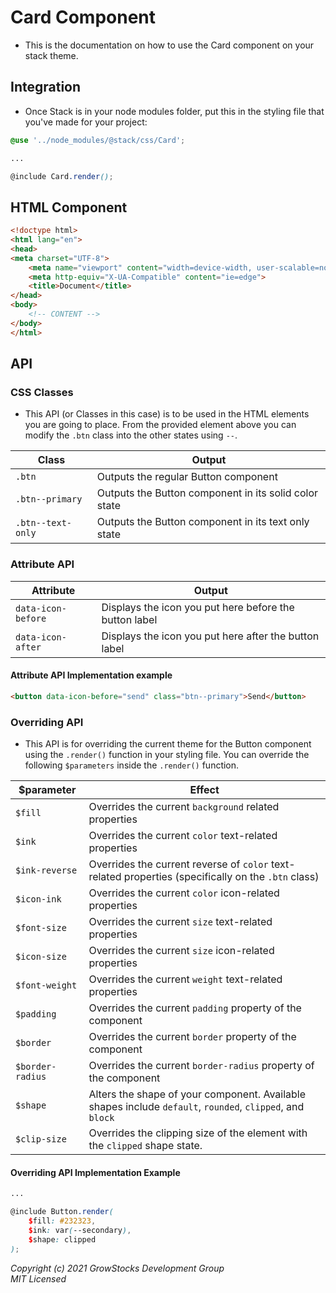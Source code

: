 # Card Component
- This is the documentation on how to use the Card component on your stack theme.

## Integration
- Once Stack is in your node modules folder, put this in the styling file that you've made for your project:
```scss
@use '../node_modules/@stack/css/Card';

...

@include Card.render();
```

## HTML Component
```html
<!doctype html>
<html lang="en">
<head>      
<meta charset="UTF-8">
    <meta name="viewport" content="width=device-width, user-scalable=no, initial-scale=1.0, maximum-scale=1.0, minimum-scale=1.0">
    <meta http-equiv="X-UA-Compatible" content="ie=edge">
    <title>Document</title>
</head>
<body>
    <!-- CONTENT -->
</body>
</html>
```

## API
### CSS Classes
- This API (or Classes in this case) is to be used in the HTML elements you are going to place. From the provided element above you can modify the `.btn` class into the other states using `--`.

|  Class | Output |   
|---|---|
| `.btn`  | Outputs the regular Button component  |
| `.btn--primary`  | Outputs the Button component in its solid color state |
|  `.btn--text-only` | Outputs the Button component in its text only state |

### Attribute API
| Attribute | Output |   
|---|---|
| `data-icon-before`  | Displays the icon you put here before the button label
| `data-icon-after`  | Displays the icon you put here after the button label |

#### Attribute API Implementation example
```html
<button data-icon-before="send" class="btn--primary">Send</button>
```

### Overriding API
- This API is for overriding the current theme for the Button component using the `.render()` function in your styling file. You can override the following `$parameters` inside the `.render()` function.

| $parameter | Effect |   
|---|---|
| `$fill` | Overrides the current `background` related properties
| `$ink` | Overrides the current `color` text-related properties
| `$ink-reverse` | Overrides the current reverse of `color` text-related properties (specifically on the `.btn` class)
| `$icon-ink` | Overrides the current `color` icon-related properties
| `$font-size` | Overrides the current `size` text-related properties
| `$icon-size` | Overrides the current `size` icon-related properties
| `$font-weight` | Overrides the current `weight` text-related properties
| `$padding` | Overrides the current `padding` property of the component
| `$border` | Overrides the current `border` property of the component
| `$border-radius` | Overrides the current `border-radius` property of the component
| `$shape` | Alters the shape of your component. Available shapes include `default`, `rounded`, `clipped`, and `block`
| `$clip-size` | Overrides the clipping size of the element with the `clipped` shape state.

#### Overriding API Implementation Example

```scss
...

@include Button.render(
    $fill: #232323,
    $ink: var(--secondary),
    $shape: clipped
);
```

*Copyright (c) 2021 GrowStocks Development Group* <br>
*MIT Licensed*